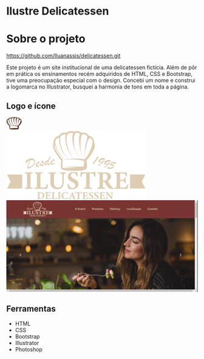 # Ilustre Delicatessen 

# Sobre o projeto

https://github.com/lluanassis/delicatessen.git

Este projeto é um site institucional de uma delicatessen fictícia. Além de pôr em prática os ensinamentos recém adquiridos de HTML, CSS e Bootstrap, tive uma preocupação especial com o design. Concebi um nome e construi a logomarca no Illustrator, busquei a harmonia de tons em toda a página. 

## Logo e ícone
![Web 1](https://raw.githubusercontent.com/lluanassis/delicatessen/master/images/icone-02.png) <br /> ![Web 2](https://raw.githubusercontent.com/lluanassis/delicatessen/master/images/pao-01.png) <br />
![Medium Gif](https://raw.githubusercontent.com/lluanassis/delicatessen/master/images/delicatessen.gif)


## Ferramentas
- HTML 
- CSS
- Bootstrap
- Illustrator
- Photoshop
